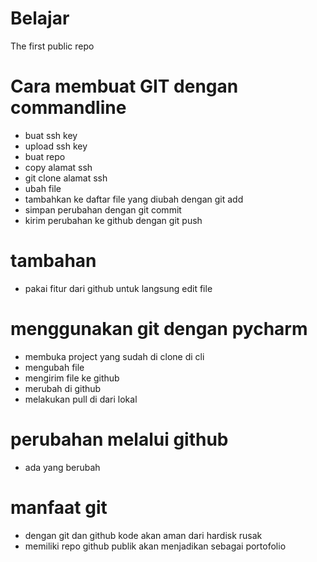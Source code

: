 # Belajar
The first public repo
# Cara membuat GIT dengan commandline
- buat ssh key
- upload ssh key
- buat repo
- copy alamat ssh
- git clone alamat ssh
- ubah file
- tambahkan ke daftar file yang diubah dengan git add
- simpan perubahan dengan git commit
- kirim perubahan ke github dengan git push

# tambahan
- pakai fitur dari github untuk langsung edit file

# menggunakan git dengan pycharm
- membuka project yang sudah di clone di cli
- mengubah file
- mengirim file ke github
- merubah di github
- melakukan pull di dari lokal

# perubahan melalui github
- ada yang berubah

# manfaat git
- dengan git dan github kode akan aman dari hardisk rusak
- memiliki repo github publik akan menjadikan sebagai portofolio
